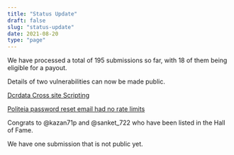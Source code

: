 ```yaml
---
title: "Status Update"
draft: false
slug: "status-update"
date: 2021-08-20
type: "page"
---
```


We have processed a total of 195 submissions so far, with 18 of them being eligible for a payout.

Details of two vulnerabilities can now be made public.

[Dcrdata Cross site Scripting](https://github.com/decred/dcrdata/pull/1836)

[Politeia password reset email had no rate limits](https://github.com/decred/politeia/issues/1398)

Congrats to @kazan71p and @sanket_722 who have been listed in the Hall of Fame.

We have one submission that is not public yet.